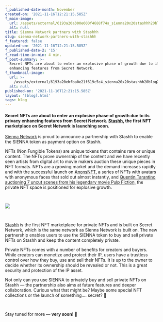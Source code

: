 ```yaml
---
f_published-date-month: November
created-on: '2021-11-16T12:21:15.585Z'
f_main-image:
  url: /assets/external/6193a20a300e600f4688f74a_sienna20x20stashhh20blog.jpg
  alt: null
title: Sienna Network partners with Stashhh
slug: sienna-network-partners-with-stashhh
f_featured: false
updated-on: '2021-11-16T12:21:15.585Z'
f_published-date-2: '15'
f_read-time-in-min: 4 min.
f_post-summary: >-
  Secret NFTs are about to enter an explosive phase of growth due to its privacy
  enhancing features from Secret Network.
f_thumbnail-image:
  url: >-
    /assets/external/6193a20ebfba0e21f619c5c4_sienna20x20stashhh20blog20thump.jpg
  alt: null
published-on: '2021-11-16T12:21:15.585Z'
layout: '[blog].html'
tags: blog
---
```


#### Secret NFTs are about to enter an explosive phase of growth due to its privacy enhancing features from Secret Network. [Stashh](https://stashh.co/), the first NFT marketplace on Secret Network is launching soon.

[Sienna Network](https://sienna.network/) is proud to announce a partnership with Stashh to enable the SIENNA token as payment option on Stashh.

NFTs (Non Fungible Tokens) are unique tokens that contains rare or unique content. The NFTs prove ownership of the content and we have recently seen artists from digital art to movie makers auction these unique pieces in NFT formats. NFTs are a growing market and the demand increases rapidly and with the successful launch on [AnonsNFT](https://twitter.com/AnonsNFT), a series of NFTs with avatars with anonymous faces that sold out almost instantly, and [Quentin Tarantino auctioning 7 uncut scenes from his legendary movie Pulp Fiction,](https://twitter.com/TarantinoNFTs) the private NFT space is positioned for explosive growth.

‍

![](/assets/external/6193a1d0bfba0e508b19c272_0_26kmaxm3us149hoc.jpeg)

‍

[Stashh](https://stashh.co/) is the first NFT marketplace for private NFTs and is built on Secret Network, which is the same network as Sienna Network is built on. The new partnership enables users to use the SIENNA token to buy and sell private NFTs on Stashh and keep the content completely private.

Private NFTs comes with a number of benefits for creators and buyers. While creators can monetize and protect their IP, users have a trustless control over how they buy, use and sell their NFTs. It is up to the owner to decide whether its ownership should be revealed or not. This is a great security and protection of the IP asset.

Not only can you use SIENNA to privately buy and sell private NFTs on Stashh — the partnership also aims at future features and deeper collaboration. Curious what that might be? Maybe some special NFT collections or the launch of something…. secret? 🤫

‍

Stay tuned for more — **very soon**! 🚀

‍
